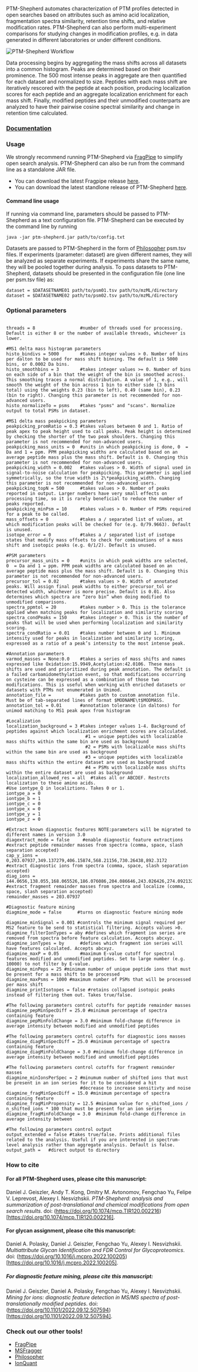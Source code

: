 PTM-Shepherd automates characterization of PTM profiles detected in open searches based on attributes such as amino acid localization, fragmentation spectra similarity, retention time shifts, and relative modification rates. PTM-Shepherd can also perform multi-experiment comparisons for studying changes in modification profiles, e.g. in data generated in different laboratories or under different conditions.

![PTM-Shepherd Workflow](./Workflow.png)

Data processing begins by aggregating the mass shifts across all datasets into a common histogram. Peaks are determined based on their prominence. The 500 most intense peaks in aggregate are then quantified for each dataset and normalized to size. Peptides with each mass shift are iteratively rescored with the peptide at each position, producing localization scores for each peptide and an aggregate localization enrichment for each mass shift. Finally, modified peptides and their unmodified counterparts are analyzed to have their pairwise cosine spectral similarity and change in retention time calculated.

### [Documentation](https://github.com/Nesvilab/PTM-Shepherd/wiki)

### Usage

We strongly recommend running PTM-Shepherd via [FragPipe](http://fragpipe.nesvilab.org/) to simplify open search analysis. PTM-Shepherd can also be run from the command line as a standalone JAR file. 
* You can download the latest Fragpipe release [here](https://github.com/Nesvilab/FragPipe/releases).
* You can download the latest standlone release of PTM-Shepherd [here](https://github.com/Nesvilab/PTM-Shepherd/releases).

#### Command line usage
If running via command line, parameters should be passed to PTM-Shepherd as a text configuration file. PTM-Shepherd can be executed by the command line by running
```
java -jar ptm-shepherd.jar path/to/config.txt
```
Datasets are passed to PTM-Shepherd in the form of [Philosopher](https://philosopher.nesvilab.org/) psm.tsv files. If experiments (parameter: dataset) are given different names, they will be analyzed as separate experiments. If experiments share the same name, they will be pooled together during analysis. To pass datasets to PTM-Shepherd, datasets should be presented in the configuration file (one line per psm.tsv file) as:
```
dataset = $DATASETNAME01 path/to/psm01.tsv path/to/mzML/directory
dataset = $DATASETNAME02 path/to/psm02.tsv path/to/mzML/directory
```

### Optional parameters
```

threads = 8                 #number of threads used for processing. Default is either 8 or the number of available threads, whichever is lower.

#MS1 delta mass histogram parameters
histo_bindivs = 5000        #takes integer values > 0. Number of bins per dalton to be used for mass shift binning. The default is 5000 bins, or 0.0002 Da bins.
histo_smoothbins = 3        #takes integer values >= 0. Number of bins on each side of a bin that the weight of the bin is smoothed across. This smoothing traces a normal distribution. A value of 1, e.g., will smooth the weight of the bin across 1 bin to either side (3 bins total) using the weights 0.23 (bin to left), 0.49 (same bin), 0.23 (bin to right). Changing this parameter is not recommended for non-advanced users.
histo_normalizeTo = psms    #takes "psms" and "scans". Normalize output to total PSMs in dataset. 

#MS1 delta mass peakpicking parameters
peakpicking_promRatio = 0.3 #takes values between 0 and 1. Ratio of peak apex to peak height used to call peaks. Peak height is determined by checking the shorter of the two peak shoulders. Changing this parameter is not recommended for non-advanced users.
peakpicking_mass_units = 0  #units in which peakpicking is done, 0  = Da and 1 = ppm. PPM peakpicking widths are calculated based on an average peptide mass plus the mass shift. Default is 0. Changing this parameter is not recommended for non-advanced users.
peakpicking_width = 0.002   #takes values > 0. Width of signal used in signal-to-noise calculation for peakpicking. This parameter is applied symmetrically, so the true width is 2\*peakpicking_width. Changing this parameter is not recommended for non-advanced users.
peakpicking_topN = 500      #takes values > 0. Number of peaks reported in output. Larger numbers have very small effects on processing time, so it is rarely beneficial to reduce the number of peaks reported.
peakpicking_minPsm = 10     #takes values > 0. Number of PSMs required for a peak to be called.
mass_offsets = 0            #takes a / separated list of values, at which modification peaks will be checked for (e.g. 0/79.9663). Default is unused.
isotope_error = 0           #takes a / separated list of isotope states that modify mass offsets to check for combinations of a mass shift and isotopic peaks (e.g. 0/1/2). Default is unused.

#PSM parameters
precursor_mass_units = 0    #units in which peak widths are selected, 0  = Da and 1 = ppm. PPM peak widths are calculated based on an average peptide mass plus the mass shift. Default is 0. Changing this parameter is not recommended for non-advanced users.
precursor_tol = 0.02        #takes values > 0. Width of annotated peaks. Will assign final peak widths to either precursor_tol or detected width, whichever is more precise. Default is 0.01. Also determines which spectra are “zero bin” when doing modified to unmodified comparisons.
spectra_ppmtol = 20         #takes number > 0. This is the tolerance applied when matching peaks for localization and similarity scoring
spectra_condPeaks = 150     #takes integer > 0. This is the number of peaks that will be used when performing localization and similarity scoring.
spectra_condRatio = 0.01    #takes number between 0 and 1. Minimum intensity used for peaks in localization and similarity scoring, expressed as a ratio of a peak’s intensity to the most intense peak.

#Annotation parameters
varmod_masses = None:0.0    #takes a series of mass shifts and names expressed like Oxidation:15.9949,Acetylation:42.0106. These mass shifts are used and prioritized during peak annotation. The default is a failed carbamidomethylation event, so that modifications occurring on cysteine can be expressed as a combination of those two modifications. This is useful when working with enriched datasets or datasets with PTMs not enumerated in Unimod.
annotation_file =           #takes path to custom annotation file. Must be of tab-separated lines of format $MODNAME\t$MODMASS.
annotation_tol = 0.01       #annotation tolerance (in daltons) for unimod matching to MS1 peak apex from histogram

#Localization
localization_background = 3 #takes integer values 1-4. Background of peptides against which localization enrichment scores are calculated.
                              #1 = unique peptides with localizable mass shifts within the same bin are used as background
                              #2 = PSMs with localizable mass shifts within the same bin are used as background
                              #3 = unique peptides with localizable mass shifts within the entire dataset are used as background
                              #4 = PSMs with localizable mass shifts within the entire dataset are used as background
localization_allowed_res = all  #takes all or ABCDEF. Restrcts localization to these amino acids.
#Use iontype_Q in localiztions. Takes 0 or 1.
iontype_a = 0              
iontype_b = 1
iontype_c = 0
iontype_x = 0
iontype_y = 1
iontype_z = 0

#Extract known diagnostic features NOTE:parameters will be migrated to different names in version 3.0
diagextract_mode = false     #enable diagnostic feature extractions
#extract peptide remainder masses from spectra (comma, space, slash separation accepted)
cap_y_ions = 0,203.07937,349.137279,406.15874,568.21156,730.26438,892.3172
#extract diagnostic ions from spectra (comma, space, slash separation accepted)
diag_ions = 144.0656,138.055,168.065526,186.076086,204.086646,243.026426,274.0921325,292.1026925,308.09761,366.139466,405.079246,485.045576,512.197375,657.2349
#extract fragment remainder masses from spectra and localize (comma, space, slash separation accepted)
remainder_masses = 203.07937

#Diagnostic feature mining
diagmine_mode = false      #turns on diagnostic feature mining mode

diagmine_minSignal = 0.001 #controls the minimum signal required per MS2 feature to be send to statistical filtering. Accepts values >0.
diagmine_filterIonTypes = aby #defines which fragment ion series are removed from spectra before feature calculation. Accepts abcxyz.
diagmine_ionTypes = by      #defines which fragment ion series will have features calculated. Accepts abcxyz.
diagmine_maxP = 0.05        #maximum E-value cutoff for spectral features modified and unmodified peptides. Set to large number (e.g. 10000) to not filter by E-value.
diagmine_minPeps = 25 #minimum number of unique peptide ions that must be present for a mass shift to be processed
diagmine_maxPsms = 1000 #maximum number of PSMs that will be processed per mass shift
diagmine_printIsotopes = false #retains collapsed isotopic peaks instead of filtering them out. Takes true/false.

#The following parameters control cutoffs for peptide remainder masses
diagmine_pepMinSpecDiff = 25.0 #minimum percentage of spectra containing feature
diagmine_pepMinFoldChange = 3.0 #minimum fold-change difference in average intensity between modified and unmodified peptides

#The following parameters control cutoffs for diagnostic ions masses
diagmine_diagMinSpecDiff = 25.0 #minimum percentage of spectra containing feature
diagmine_diagMinFoldChange = 3.0 #minimum fold-change difference in average intensity between modified and unmodified peptides

#The following parameters control cutoffs for fragment remainder masses
diagmine_minIonsPerSpec = 2 #minumum number of shifted ions that must be present in an ion series for it to be considered a hit
                            #decrease to increase sensitivty and noise
diagmine_fragMinSpecDiff = 15.0 #minimum percentage of spectra containing feature
diagmine_fragMinPropensity = 12.5 #minimum value for n_shifted_ions / n_shifted_ions * 100 that must be present for an ion series
diagmine_fragMinFoldChange = 3.0  #minimum fold-change difference in average intensity between

#The following parameters control output
output_extended = false #takes true/false. Prints additional files related to the analysis. Useful if you are interested in spectrum-level analysis rather than aggregate analysis. Default is false.
output_path =   #direct output to directory
```

### How to cite
#### For all PTM-Shepherd uses, please cite this manuscript:
Daniel J. Geiszler, Andy T. Kong, Dmitry M. Avtonomov, Fengchao Yu, Felipe V. Leprevost, Alexey I. Nesvizhskii. *PTM-Shepherd: analysis and summarization of post-translational and chemical modifications from open search results*. doi: (https://doi.org/10.1074/mcp.TIR120.002216)[https://doi.org/10.1074/mcp.TIR120.002216].

#### For glycan assignment, please cite this manuscript:
Daniel A. Polasky, Daniel J. Geiszler, Fengchao Yu, Alexey I. Nesvizhskii. *Multiattribute Glycan Identification and FDR Control for Glycoproteomics*. doi: (https://doi.org/10.1016/j.mcpro.2022.100205)[https://doi.org/10.1016/j.mcpro.2022.100205].

##### For diagnostic feature mining, please cite this manuscript:
 Daniel J. Geiszler, Daniel A. Polasky, Fengchao Yu, Alexey I. Nesvizhskii. *Mining for ions: diagnostic feature detection in MS/MS spectra of post-translationally modified peptides*. doi: (https://doi.org/10.1101/2022.09.12.507594)[https://doi.org/10.1101/2022.09.12.507594].

### Check out our other tools!

* [FragPipe](https://fragpipe.nesvilab.org/)
* [MSFragger](https://msfragger.nesvilab.org)
* [Philosopher](https://philosopher.nesvilab.org)
* [IonQuant](https://ionquant.nesvilab.org)


